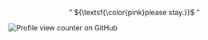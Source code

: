 <p align="center">
 " ${\textsf{\color{pink}please stay.}}$ "

![Profile view counter on GitHub](https://komarev.com/ghpvc/?username=pikopikohammer)

